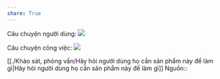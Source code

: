 ```yaml
---
share: True
---
```

Câu chuyện người dùng:
![](https://miro.medium.com/v2/resize:fit:1400/format:webp/1*lwr2g0HvLOVr5IPVNoYxLg.png) 

Câu chuyện công việc:
![](https://miro.medium.com/v2/resize:fit:1400/format:webp/1*ua_egpJ6K1fCAQ_hY5UHAA.png) 

[[./Khảo sát, phỏng vấn/Hãy hỏi người dùng họ cần sản phẩm này để làm gì|Hãy hỏi người dùng họ cần sản phẩm này để làm gì]] 
Nguồn::